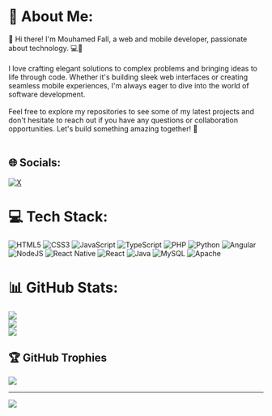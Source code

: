 # 💫 About Me:
👋 Hi there! I'm Mouhamed Fall, a web and mobile developer, passionate about technology. 💻📱<br><br>I love crafting elegant solutions to complex problems and bringing ideas to life through code. Whether it's building sleek web interfaces or creating seamless mobile experiences, I'm always eager to dive into the world of software development.<br><br>Feel free to explore my repositories to see some of my latest projects and don't hesitate to reach out if you have any questions or collaboration opportunities. Let's build something amazing together! 🚀<br><br>


## 🌐 Socials:
[![X](https://img.shields.io/badge/X-black.svg?logo=X&logoColor=white)](https://x.com/mouhamedfall_) 

# 💻 Tech Stack:
![HTML5](https://img.shields.io/badge/html5-%23E34F26.svg?style=for-the-badge&logo=html5&logoColor=white) ![CSS3](https://img.shields.io/badge/css3-%231572B6.svg?style=for-the-badge&logo=css3&logoColor=white) ![JavaScript](https://img.shields.io/badge/javascript-%23323330.svg?style=for-the-badge&logo=javascript&logoColor=%23F7DF1E) ![TypeScript](https://img.shields.io/badge/typescript-%23007ACC.svg?style=for-the-badge&logo=typescript&logoColor=white) ![PHP](https://img.shields.io/badge/php-%23777BB4.svg?style=for-the-badge&logo=php&logoColor=white) ![Python](https://img.shields.io/badge/python-3670A0?style=for-the-badge&logo=python&logoColor=ffdd54) ![Angular](https://img.shields.io/badge/angular-%23E23237.svg?style=for-the-badge&logo=angular&logoColor=white) ![NodeJS](https://img.shields.io/badge/node.js-6DA55F?style=for-the-badge&logo=node.js&logoColor=white) ![React Native](https://img.shields.io/badge/react_native-%2320232a.svg?style=for-the-badge&logo=react&logoColor=%2361DAFB) ![React](https://img.shields.io/badge/react-%2320232a.svg?style=for-the-badge&logo=react&logoColor=%2361DAFB) ![Java](https://img.shields.io/badge/java-%23ED8B00.svg?style=for-the-badge&logo=openjdk&logoColor=white) ![MySQL](https://img.shields.io/badge/mysql-%2300000f.svg?style=for-the-badge&logo=mysql&logoColor=white) ![Apache](https://img.shields.io/badge/apache-%23D42029.svg?style=for-the-badge&logo=apache&logoColor=white)
# 📊 GitHub Stats:
![](https://github-readme-stats.vercel.app/api?username=fallcoder&theme=dark&hide_border=false&include_all_commits=true&count_private=true)<br/>
![](https://github-readme-streak-stats.herokuapp.com/?user=fallcoder&theme=dark&hide_border=false)<br/>
![](https://github-readme-stats.vercel.app/api/top-langs/?username=fallcoder&theme=dark&hide_border=false&include_all_commits=true&count_private=true&layout=compact)

## 🏆 GitHub Trophies
![](https://github-profile-trophy.vercel.app/?username=fallcoder&theme=radical&no-frame=false&no-bg=false&margin-w=4)

---
[![](https://visitcount.itsvg.in/api?id=fallcoder&icon=1&color=0)](https://visitcount.itsvg.in)

<!-- Proudly created with GPRM ( https://gprm.itsvg.in ) -->
